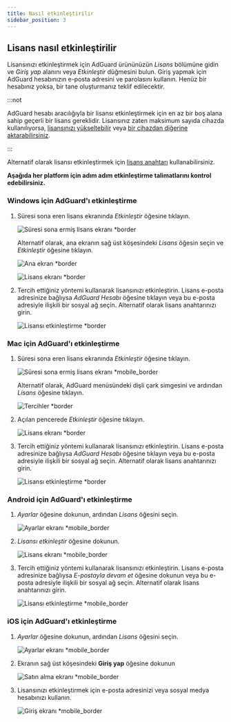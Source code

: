 ```yaml
---
title: Nasıl etkinleştirilir
sidebar_position: 3
---
```


## Lisans nasıl etkinleştirilir

Lisansınızı etkinleştirmek için AdGuard ürününüzün *Lisans* bölümüne gidin ve *Giriş yap* alanını veya *Etkinleştir* düğmesini bulun. Giriş yapmak için AdGuard hesabınızın e-posta adresini ve parolasını kullanın. Henüz bir hesabınız yoksa, bir tane oluşturmanız teklif edilecektir.

:::not

AdGuard hesabı aracılığıyla bir lisansı etkinleştirmek için en az bir boş alana sahip geçerli bir lisans gereklidir. Lisansınız zaten maksimum sayıda cihazda kullanılıyorsa, [lisansınızı yükseltebilir](../payment-options#upgrade) veya [bir cihazdan diğerine aktarabilirsiniz](../transfer).

:::

Alternatif olarak lisansı etkinleştirmek için [lisans anahtarı](../what-is#license-key) kullanabilirsiniz.

**Aşağıda her platform için adım adım etkinleştirme talimatlarını kontrol edebilirsiniz.**

### Windows için AdGuard'ı etkinleştirme

1. Süresi sona eren lisans ekranında *Etkinleştir* öğesine tıklayın.

    ![Süresi sona ermiş lisans ekranı *border](https://cdn.adtidy.org/blog/new/eapwtexp.png)

    Alternatif olarak, ana ekranın sağ üst köşesindeki *Lisans* öğesin seçin ve *Etkinleştir* öğesine tıklayın.

    ![Ana ekran *border](https://cdn.adtidy.org/blog/new/ca313hmain-screen.png)

    ![Lisans ekranı *border](https://cdn.adtidy.org/blog/new/n7nkclicense-screen.png)

1. Tercih ettiğiniz yöntemi kullanarak lisansınızı etkinleştirin. Lisans e-posta adresinize bağlıysa *AdGuard Hesabı* öğesine tıklayın veya bu e-posta adresiyle ilişkili bir sosyal ağ seçin. Alternatif olarak lisans anahtarınızı girin.

    ![Lisansı etkinleştirme *border](https://cdn.adtidy.org/blog/new/lnzz5activate-license.png)

### Mac için AdGuard'ı etkinleştirme

1. Süresi sona eren lisans ekranında *Etkinleştir* öğesine tıklayın.

    ![Süresi sona ermiş lisans ekranı *mobile_border](https://cdn.adtidy.org/blog/new/o9bhtexpired-screen.png)

    Alternatif olarak, AdGuard menüsündeki dişli çark simgesini ve ardından *Lisans* öğesine tıklayın.

    ![Tercihler *border](https://cdn.adtidy.org/blog/new/xuyqmpreferences.png)

1. Açılan pencerede *Etkinleştir* öğesine tıklayın.

    ![Lisans ekranı *border](https://cdn.adtidy.org/blog/new/8rbc8license-screen.png)

1. Tercih ettiğiniz yöntemi kullanarak lisansınızı etkinleştirin. Lisans e-posta adresinize bağlıysa *AdGuard Hesabı* öğesine tıklayın veya bu e-posta adresiyle ilişkili bir sosyal ağ seçin. Alternatif olarak lisans anahtarınızı girin.

    ![Lisansı etkinleştirme *border](https://cdn.adtidy.org/blog/new/tws3jkactivate-license.png)

### Android için AdGuard'ı etkinleştirme

1. *Ayarlar* öğesine dokunun, ardından *Lisans* öğesini seçin.

    ![Ayarlar ekranı *mobile_border](https://cdn.adtidy.org/blog/new/sbdcysettings.png)

1. *Lisansı etkinleştir* öğesine dokunun.

    ![Lisans ekranı *mobile_border](https://cdn.adtidy.org/blog/new/04fs1license-screen.png)

1. Tercih ettiğiniz yöntemi kullanarak lisansınızı etkinleştirin. Lisans e-posta adresinize bağlıysa *E-postayla devam et* öğesine dokunun veya bu e-posta adresiyle ilişkili bir sosyal ağ seçin. Alternatif olarak lisans anahtarınızı girin.

    ![Lisansı etkinleştirme *mobile_border](https://cdn.adtidy.org/blog/new/sbxttactivate-license.png)

### iOS için AdGuard'ı etkinleştirme

1. *Ayarlar* öğesine dokunun, ardından *Lisans* öğesini seçin.

    ![Ayarlar ekranı *mobile_border](https://cdn.adtidy.org/blog/new/uf8f1fsettings.png)

1. Ekranın sağ üst köşesindeki **Giriş yap** öğesine dokunun

    ![Satın alma ekranı *mobile_border](https://cdn.adtidy.org/blog/new/10j5bhpurchase-page.png)

1. Lisansınızı etkinleştirmek için e-posta adresinizi veya sosyal medya hesabınızı kullanın.

    ![Giriş ekranı *mobile_border](https://cdn.adtidy.org/blog/new/prnjdlogin-page.png)
